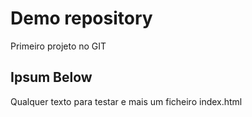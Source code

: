 # Demo repository

Primeiro projeto no GIT

## Ipsum Below

Qualquer texto para testar e mais um ficheiro index.html